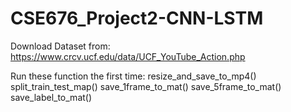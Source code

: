 # CSE676_Project2-CNN-LSTM

Download Dataset from:
https://www.crcv.ucf.edu/data/UCF_YouTube_Action.php

Run these function the first time:
resize_and_save_to_mp4()
split_train_test_map()
save_1frame_to_mat()
save_5frame_to_mat()
save_label_to_mat()


